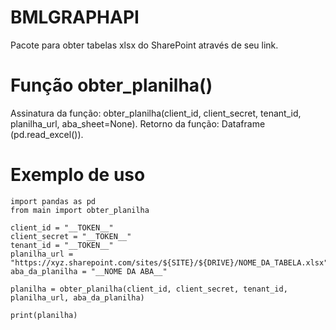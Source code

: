 # BMLGRAPHAPI

Pacote para obter tabelas xlsx do SharePoint através de seu link.

# Função obter_planilha()

Assinatura da função: obter_planilha(client_id, client_secret, tenant_id, planilha_url, aba_sheet=None).
Retorno da função: Dataframe (pd.read_excel()).

# Exemplo de uso
```
import pandas as pd
from main import obter_planilha

client_id = "__TOKEN__"
client_secret = "__TOKEN__"
tenant_id = "__TOKEN__"
planilha_url = "https://xyz.sharepoint.com/sites/${SITE}/${DRIVE}/NOME_DA_TABELA.xlsx"
aba_da_planilha = "__NOME DA ABA__"

planilha = obter_planilha(client_id, client_secret, tenant_id, planilha_url, aba_da_planilha)

print(planilha)
```